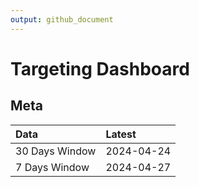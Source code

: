 ```yaml
---
output: github_document
---
```


# Targeting Dashboard



## Meta


|Data           |Latest     |
|:--------------|:----------|
|30 Days Window |2024-04-24 |
|7 Days Window  |2024-04-27 |
